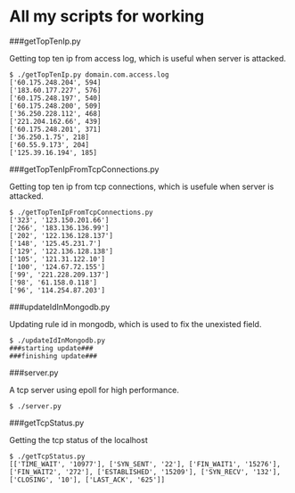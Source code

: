 All my scripts for working
==========================

###getTopTenIp.py

Getting top ten ip from access log, which is useful when server is attacked.

```
$ ./getTopTenIp.py domain.com.access.log 
['60.175.248.204', 594]
['183.60.177.227', 576]
['60.175.248.197', 540]
['60.175.248.200', 509]
['36.250.228.112', 468]
['221.204.162.66', 439]
['60.175.248.201', 371]
['36.250.1.75', 218]
['60.55.9.173', 204]
['125.39.16.194', 185]
```
###getTopTenIpFromTcpConnections.py

Getting top ten ip from tcp connections, which is usefule when server is attacked.

```
$ ./getTopTenIpFromTcpConnections.py
['323', '123.150.201.66']
['266', '183.136.136.99']
['202', '122.136.128.137']
['148', '125.45.231.7']
['129', '122.136.128.138']
['105', '121.31.122.10']
['100', '124.67.72.155']
['99', '221.228.209.137']
['98', '61.158.0.118']
['96', '114.254.87.203']
```

###updateIdInMongodb.py

Updating rule id in mongodb, which is used to fix the unexisted field.

```
$ ./updateIdInMongodb.py
###starting update###
###finishing update###
```

###server.py

A tcp server using epoll for high performance.

```
$ ./server.py
```
###getTcpStatus.py

Getting the tcp status of the localhost

```
$ ./getTcpStatus.py 
[['TIME_WAIT', '10977'], ['SYN_SENT', '22'], ['FIN_WAIT1', '15276'], ['FIN_WAIT2', '272'], ['ESTABLISHED', '15209'], ['SYN_RECV', '132'], ['CLOSING', '10'], ['LAST_ACK', '625']]
```
